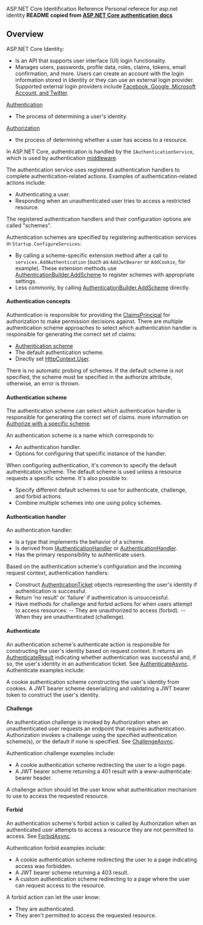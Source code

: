 ASP.NET Core Identification Reference
Personal referece for asp.net identity
**README copied from [ASP.NET Core authentication docs](https://docs.microsoft.com/en-us/aspnet/core/security/authentication/?view=aspnetcore-5.0)**

## Overview

ASP.NET Core Identity:

- Is an API that supports user interface (UI) login functionality.
- Manages users, passwords, profile data, roles, claims, tokens, email confirmation, and more.
Users can create an account with the login information stored in Identity or they can use an external login provider. Supported external login providers include [Facebook, Google, Microsoft Account, and Twitter](https://docs.microsoft.com/en-us/aspnet/core/security/authentication/social/?view=aspnetcore-5.0).

[Authentication](https://docs.microsoft.com/en-us/aspnet/core/security/authentication/?view=aspnetcore-5.0)
- The process of determining a user's identity.

[Authorization](https://docs.microsoft.com/en-us/aspnet/core/security/authorization/introduction?view=aspnetcore-5.0)
- the process of determining whether a user has access to a resource.

 In ASP.NET Core, authentication is handled by the `IAuthenticationService`, which is used by authentication [middleware](https://docs.microsoft.com/en-us/aspnet/core/fundamentals/middleware/?view=aspnetcore-5.0).

The authentication service uses registered authentication handlers to complete authentication-related actions. Examples of authentication-related actions include:
- Authenticating a user.
- Responding when an unauthenticated user tries to access a restricted resource.

The registered authentication handlers and their configuration options are called "schemes".

Authentication schemes are specified by registering authentication services in `Startup.ConfigureServices`:
- By calling a scheme-specific extension method after a call to `services.AddAuthentication` (such as `AddJwtBearer` or `AddCookie`, for example). These extension methods use [AuthenticationBuilder.AddScheme][1] to register schemes with appropriate settings.
- Less commonly, by calling [AuthenticationBuilder.AddScheme][1] directly.

[1]: https://docs.microsoft.com/en-us/dotnet/api/microsoft.aspnetcore.authentication.authenticationbuilder.addscheme

#### Authentication concepts
Authentication is responsible for providing the [ClaimsPrincipal](https://docs.microsoft.com/en-us/dotnet/api/system.security.claims.claimsprincipal) for authorization to make permission decisions against. There are multiple authentication scheme approaches to select which authentication handler is responsible for generating the correct set of claims:
- [Authentication scheme](https://docs.microsoft.com/en-us/aspnet/core/security/authentication/?view=aspnetcore-5.0#authentication-scheme)
- The default authentication scheme.
- Directly set [HttpContext.User](https://docs.microsoft.com/en-us/dotnet/api/microsoft.aspnetcore.http.httpcontext.user#Microsoft_AspNetCore_Http_HttpContext_User).

There is no automatic probing of schemes. If the default scheme is not specified, the scheme must be specified in the authorize attribute, otherwise, an error is thrown.

#### Authentication scheme

The authentication scheme can select which authentication handler is responsible for generating the correct set of claims. more information on [Authorize with a specific scheme](https://docs.microsoft.com/en-us/aspnet/core/security/authorization/limitingidentitybyscheme?view=aspnetcore-5.0).

An authentication scheme is a name which corresponds to:
- An authentication handler.
- Options for configuring that specific instance of the handler.

When configuring authentication, it's common to specify the default authentication scheme. The default scheme is used unless a resource requests a specific scheme. It's also possible to:
- Specify different default schemes to use for authenticate, challenge, and forbid actions.
- Combine multiple schemes into one using policy schemes.

#### Authentication handler

An authentication handler:
- Is a type that implements the behavior of a scheme.
- Is derived from [IAuthenticationHandler](https://docs.microsoft.com/en-us/dotnet/api/microsoft.aspnetcore.authentication.iauthenticationhandler) or [AuthenticationHandler<TOptions>](https://docs.microsoft.com/en-us/dotnet/api/microsoft.aspnetcore.authentication.authenticationhandler-1).
- Has the primary responsibility to authenticate users.

Based on the authentication scheme's configuration and the incoming request context, authentication handlers:
- Construct [AuthenticationTicket](https://docs.microsoft.com/en-us/dotnet/api/microsoft.aspnetcore.authentication.authenticationticket) objects representing the user's identity if authentication is successful.
- Return 'no result' or 'failure' if authentication is unsuccessful.
- Have methods for challenge and forbid actions for when users attempt to access resources:
-- They are unauthorized to access (forbid).
-- When they are unauthenticated (challenge).

#### Authenticate
An authentication scheme's authenticate action is responsible for constructing the user's identity based on request context. It returns an [AuthenticateResult](https://docs.microsoft.com/en-us/dotnet/api/microsoft.aspnetcore.authentication.authenticateresult) indicating whether authentication was successful and, if so, the user's identity in an authentication ticket. See [AuthenticateAsync](https://docs.microsoft.com/en-us/dotnet/api/microsoft.aspnetcore.authentication.authenticationhttpcontextextensions.authenticateasync). Authenticate examples include:

A cookie authentication scheme constructing the user's identity from cookies.
A JWT bearer scheme deserializing and validating a JWT bearer token to construct the user's identity.

#### Challenge 
An authentication challenge is invoked by Authorization when an unauthenticated user requests an endpoint that requires authentication. Authorization invokes a challenge using the specified authentication scheme(s), or the default if none is specified. See [ChallengeAsync](https://docs.microsoft.com/en-us/dotnet/api/microsoft.aspnetcore.authentication.authenticationhttpcontextextensions.challengeasync).

Authentication challenge examples include:
- A cookie authentication scheme redirecting the user to a login page.
- A JWT bearer scheme returning a 401 result with a www-authenticate: bearer header.

A challenge action should let the user know what authentication mechanism to use to access the requested resource.

#### Forbid
An authentication scheme's forbid action is called by Authorization when an authenticated user attempts to access a resource they are not permitted to access. See [ForbidAsync](https://docs.microsoft.com/en-us/dotnet/api/microsoft.aspnetcore.authentication.authenticationhttpcontextextensions.forbidasync).

Authentication forbid examples include:
- A cookie authentication scheme redirecting the user to a page indicating access was forbidden.
- A JWT bearer scheme returning a 403 result.
- A custom authentication scheme redirecting to a page where the user can request access to the resource.

A forbid action can let the user know:
- They are authenticated.
- They aren't permitted to access the requested resource.

